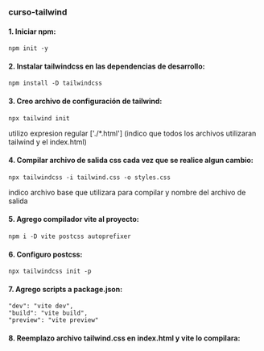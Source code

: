 ### curso-tailwind

#### 1. Iniciar npm:
`npm init -y`

#### 2. Instalar tailwindcss en las dependencias de desarrollo:
`npm install -D tailwindcss`

#### 3. Creo archivo de configuración de tailwind:
`npx tailwind init`

utilizo expresion regular ['./*.html'] (indico que todos los archivos utilizaran tailwind y el index.html)

#### 4. Compilar archivo de salida css cada vez que se realice algun cambio:
`npx tailwindcss -i tailwind.css -o styles.css`

indico archivo base que utilizara para compilar y nombre del archivo de salida

#### 5. Agrego compilador vite al proyecto:
`npm i -D vite postcss autoprefixer`

#### 6. Configuro postcss:
`npx tailwindcss init -p`

#### 7. Agrego scripts a package.json:
    "dev": "vite dev",
    "build": "vite build",
    "preview": "vite preview"

#### 8. Reemplazo archivo tailwind.css en index.html y vite lo compilara:

  <link rel="stylesheet" href="tailwind.css">

  